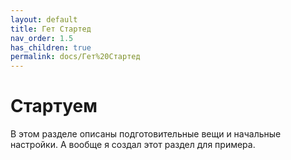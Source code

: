 ```yaml
---
layout: default
title: Гет Стартед
nav_order: 1.5
has_children: true
permalink: docs/Гет%20Стартед
---
```


# Стартуем

В этом разделе описаны подготовительные вещи и начальные настройки. А вообще я создал этот раздел для примера.
